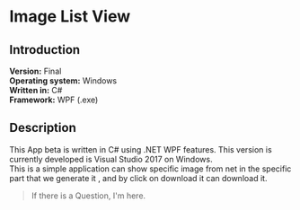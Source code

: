 # Image List View
## Introduction
**Version:** Final
<br />
**Operating system:** Windows 
<br />
**Written in:** C#
<br />
**Framework:** WPF (.exe)
<br />
## Description
This App beta is written in C# using .NET WPF features. This version is currently developed is Visual Studio 2017 on Windows.
<br />
This is a simple application can show specific image from net in the specific part that we generate it , and by click on download it can download it.


> If there is a Question, I'm here.
